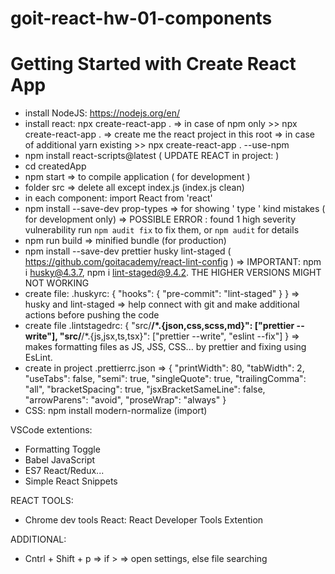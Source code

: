 # goit-react-hw-01-components

# Getting Started with Create React App

- install NodeJS: https://nodejs.org/en/
- install react: npx create-react-app . => in case of npm only >> npx
  create-react-app . => create me the react project in this root => in case of
  additional yarn existing >> npx create-react-app . --use-npm
- npm install react-scripts@latest ( UPDATE REACT in project: )
- cd createdApp
- npm start => to compile application ( for development )
- folder src => delete all except index.js (index.js clean)
- in each component: import React from 'react'
- npm install --save-dev prop-types => for showing ' type ' kind mistakes ( for
  development only) => POSSIBLE ERROR : found 1 high severity vulnerability run
  `npm audit fix` to fix them, or `npm audit` for details
- npm run build => minified bundle (for production)
- npm install --save-dev prettier husky lint-staged (
  https://github.com/goitacademy/react-lint-config ) => IMPORTANT: npm i
  husky@4.3.7, npm i lint-staged@9.4.2. THE HIGHER VERSIONS MIGHT NOT WORKING
- create file: .huskyrc: { "hooks": { "pre-commit": "lint-staged" } } => husky
  and lint-staged => help connect with git and make additional actions before
  pushing the code
- create file .lintstagedrc: { "src/**/\*.{json,css,scss,md}": ["prettier
  --write"], "src/**/\*.{js,jsx,ts,tsx}": ["prettier --write", "eslint --fix"] }
  => makes formatting files as JS, JSS, CSS... by prettier and fixing using
  EsLint.
- create in project .prettierrc.json => { "printWidth": 80, "tabWidth": 2,
  "useTabs": false, "semi": true, "singleQuote": true, "trailingComma": "all",
  "bracketSpacing": true, "jsxBracketSameLine": false, "arrowParens": "avoid",
  "proseWrap": "always" }
- CSS: npm install modern-normalize (import)

VSCode extentions:

- Formatting Toggle
- Babel JavaScript
- ES7 React/Redux...
- Simple React Snippets

REACT TOOLS:

- Chrome dev tools React: React Developer Tools Extention

ADDITIONAL:

- Cntrl + Shift + p => if > => open settings, else file searching
